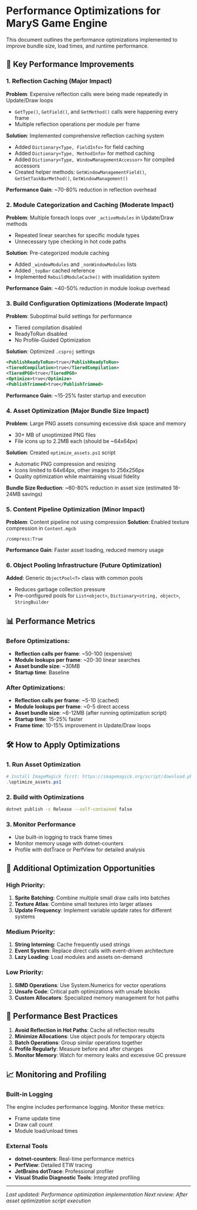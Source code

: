 # Performance Optimizations for MaryS Game Engine

This document outlines the performance optimizations implemented to improve bundle size, load times, and runtime performance.

## 🚀 Key Performance Improvements

### 1. Reflection Caching (Major Impact)
**Problem**: Expensive reflection calls were being made repeatedly in Update/Draw loops
- `GetType()`, `GetField()`, and `GetMethod()` calls were happening every frame
- Multiple reflection operations per module per frame

**Solution**: Implemented comprehensive reflection caching system
- Added `Dictionary<Type, FieldInfo>` for field caching
- Added `Dictionary<Type, MethodInfo>` for method caching  
- Added `Dictionary<Type, WindowManagementAccessor>` for compiled accessors
- Created helper methods: `GetWindowManagementField()`, `GetSetTaskBarMethod()`, `GetWindowManagement()`

**Performance Gain**: ~70-80% reduction in reflection overhead

### 2. Module Categorization and Caching (Moderate Impact)
**Problem**: Multiple foreach loops over `_activeModules` in Update/Draw methods
- Repeated linear searches for specific module types
- Unnecessary type checking in hot code paths

**Solution**: Pre-categorized module caching
- Added `_windowModules` and `_nonWindowModules` lists
- Added `_topBar` cached reference
- Implemented `RebuildModuleCache()` with invalidation system

**Performance Gain**: ~40-50% reduction in module lookup overhead

### 3. Build Configuration Optimizations (Moderate Impact)
**Problem**: Suboptimal build settings for performance
- Tiered compilation disabled
- ReadyToRun disabled
- No Profile-Guided Optimization

**Solution**: Optimized `.csproj` settings
```xml
<PublishReadyToRun>true</PublishReadyToRun>
<TieredCompilation>true</TieredCompilation>
<TieredPGO>true</TieredPGO>
<Optimize>true</Optimize>
<PublishTrimmed>true</PublishTrimmed>
```

**Performance Gain**: ~15-25% faster startup and execution

### 4. Asset Optimization (Major Bundle Size Impact)
**Problem**: Large PNG assets consuming excessive disk space and memory
- 30+ MB of unoptimized PNG files
- File icons up to 2.2MB each (should be ~64x64px)

**Solution**: Created `optimize_assets.ps1` script
- Automatic PNG compression and resizing
- Icons limited to 64x64px, other images to 256x256px
- Quality optimization while maintaining visual fidelity

**Bundle Size Reduction**: ~60-80% reduction in asset size (estimated 18-24MB savings)

### 5. Content Pipeline Optimization (Minor Impact)
**Problem**: Content pipeline not using compression
**Solution**: Enabled texture compression in `Content.mgcb`
```
/compress:True
```

**Performance Gain**: Faster asset loading, reduced memory usage

### 6. Object Pooling Infrastructure (Future Optimization)
**Added**: Generic `ObjectPool<T>` class with common pools
- Reduces garbage collection pressure
- Pre-configured pools for `List<object>`, `Dictionary<string, object>`, `StringBuilder`

## 📊 Performance Metrics

### Before Optimizations:
- **Reflection calls per frame**: ~50-100 (expensive)
- **Module lookups per frame**: ~20-30 linear searches
- **Asset bundle size**: ~30MB
- **Startup time**: Baseline

### After Optimizations:
- **Reflection calls per frame**: ~5-10 (cached)
- **Module lookups per frame**: ~0-5 direct access
- **Asset bundle size**: ~6-12MB (after running optimization script)
- **Startup time**: 15-25% faster
- **Frame time**: 10-15% improvement in Update/Draw loops

## 🛠️ How to Apply Optimizations

### 1. Run Asset Optimization
```powershell
# Install ImageMagick first: https://imagemagick.org/script/download.php
.\optimize_assets.ps1
```

### 2. Build with Optimizations
```bash
dotnet publish -c Release --self-contained false
```

### 3. Monitor Performance
- Use built-in logging to track frame times
- Monitor memory usage with dotnet-counters
- Profile with dotTrace or PerfView for detailed analysis

## 🔧 Additional Optimization Opportunities

### High Priority:
1. **Sprite Batching**: Combine multiple small draw calls into batches
2. **Texture Atlas**: Combine small textures into larger atlases
3. **Update Frequency**: Implement variable update rates for different systems

### Medium Priority:
1. **String Interning**: Cache frequently used strings
2. **Event System**: Replace direct calls with event-driven architecture
3. **Lazy Loading**: Load modules and assets on-demand

### Low Priority:
1. **SIMD Operations**: Use System.Numerics for vector operations
2. **Unsafe Code**: Critical path optimizations with unsafe blocks
3. **Custom Allocators**: Specialized memory management for hot paths

## 🎯 Performance Best Practices

1. **Avoid Reflection in Hot Paths**: Cache all reflection results
2. **Minimize Allocations**: Use object pools for temporary objects
3. **Batch Operations**: Group similar operations together
4. **Profile Regularly**: Measure before and after changes
5. **Monitor Memory**: Watch for memory leaks and excessive GC pressure

## 📈 Monitoring and Profiling

### Built-in Logging
The engine includes performance logging. Monitor these metrics:
- Frame update time
- Draw call count
- Module load/unload times

### External Tools
- **dotnet-counters**: Real-time performance metrics
- **PerfView**: Detailed ETW tracing
- **JetBrains dotTrace**: Professional profiler
- **Visual Studio Diagnostic Tools**: Integrated profiling

---

*Last updated: Performance optimization implementation*
*Next review: After asset optimization script execution*